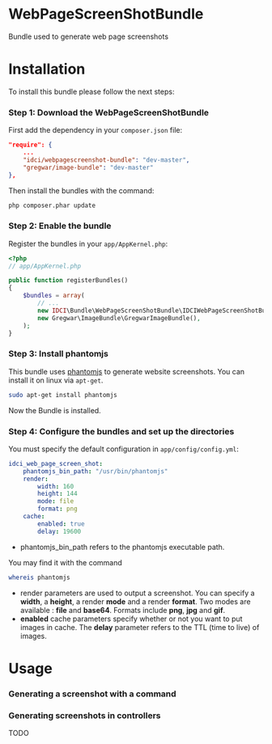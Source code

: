 WebPageScreenShotBundle
=======================

Bundle used to generate web page screenshots

Installation
============

To install this bundle please follow the next steps:

### Step 1: Download the WebPageScreenShotBundle

First add the dependency in your `composer.json` file:

```json
"require": {
    ...
    "idci/webpagescreenshot-bundle": "dev-master",
    "gregwar/image-bundle": "dev-master"
},
```

Then install the bundles with the command:

```sh
php composer.phar update
```

### Step 2: Enable the bundle

Register the bundles in your `app/AppKernel.php`:

```php
<?php
// app/AppKernel.php

public function registerBundles()
{
    $bundles = array(
        // ...
        new IDCI\Bundle\WebPageScreenShotBundle\IDCIWebPageScreenShotBundle(),
        new Gregwar\ImageBundle\GregwarImageBundle(),
    );
}
```

### Step 3: Install phantomjs

This bundle uses [phantomjs](http://phantomjs.org/ "phantomjs") to generate website screenshots. You can install it on linux via `apt-get`.

```sh
sudo apt-get install phantomjs
```

Now the Bundle is installed.

### Step 4: Configure the bundles and set up the directories

You must specify the default configuration in `app/config/config.yml`:

```yml
idci_web_page_screen_shot:
    phantomjs_bin_path: "/usr/bin/phantomjs"
    render:
        width: 160
        height: 144
        mode: file
        format: png
    cache:
        enabled: true
        delay: 19600
```

  * phantomjs_bin_path refers to the phantomjs executable path.

You may find it with the command

```sh
whereis phantomjs
```

  * render parameters are used to output a screenshot. You can specify a **width**, a **height**, a render **mode** and a render **format**. Two modes are available : **file** and **base64**. Formats include **png**, **jpg** and **gif**.
  * **enabled** cache parameters specify whether or not you want to put images in cache. The **delay** parameter refers to the TTL (time to live) of images.

Usage
=====

### Generating a screenshot with a command

### Generating screenshots in controllers

TODO





